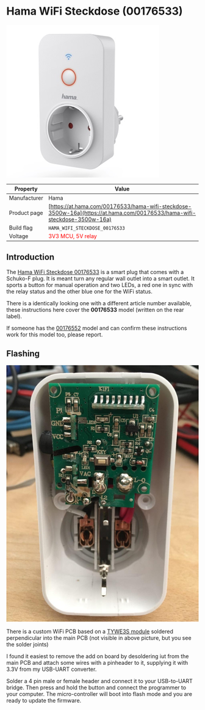 # Hama WiFi Steckdose (00176533)

![Hama WiFi Steckdose 00176533](images/devices/hama-wifi-steckdose-00176533.jpg)

|Property|Value|
|---|---|
|Manufacturer|Hama|
|Product page|[https://at.hama.com/00176533/hama-wifi-steckdose-3500w-16a](https://at.hama.com/00176533/hama-wifi-steckdose-3500w-16a)|
|Build flag|`HAMA_WIFI_STECKDOSE_00176533`|
|Voltage|<span style="color:red">3V3 MCU, 5V relay</span>|

## Introduction

The [Hama WiFi Steckdose 00176533](https://at.hama.com/00176533/hama-wifi-steckdose-3500w-16a) is a smart plug that comes with a Schuko-F plug. It is meant turn any regular wall outlet into a smart outlet. It sports a button for manual operation and two LEDs, a red one in sync with the relay status and the other blue one for the WiFi status.

There is a identically looking one with a different article number available, these instructions here cover the **00176533** model (written on the rear label). 

If someone has the [00176552](https://de.hama.com/00176552/hama-wifi-steckdose-3680w-16a) model and can confirm these instructions work for this model too, please report.

## Flashing

![Hama WiFi Steckdose 00176533 - Inside front view](images/flashing/hama-wifi-steckdose-00176533-open.jpg)

There is a custom WiFi PCB based on a [TYWE3S module](https://docs.tuya.com/en/hardware/WiFi-module/wifi-e3s-module.html) soldered perpendicular into the main PCB (not visible in above picture, but you see the solder joints)

I found it easiest to remove the add on board by desoldering iut from the main PCB and attach some wires with a pinheader to it, supplying it with 3.3V from my USB-UART converter.

Solder a 4 pin male or female header and connect it to your USB-to-UART bridge.  Then press and hold the button and connect the programmer to your computer. The micro-controller will boot into flash mode and you are ready to update the firmware.